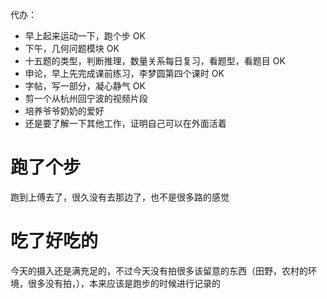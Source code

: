 代办：
+ 早上起来运动一下，跑个步  OK
+ 下午，几何问题模块  OK
+ 十五题的类型，判断推理，数量关系每日复习，看题型，看题目 OK
+ 申论，早上先完成课前练习，李梦圆第四个课时 OK 
+ 字帖，写一部分，凝心静气  OK
+ 剪一个从杭州回宁波的视频片段
+ 培养爷爷奶奶的爱好 
+ 还是要了解一下其他工作，证明自己可以在外面活着


# 跑了个步
跑到上傅去了，很久没有去那边了，也不是很多路的感觉

# 吃了好吃的
今天的摄入还是满充足的，不过今天没有拍很多该留意的东西（田野，农村的环境，很多没有拍，），本来应该是跑步的时候进行记录的